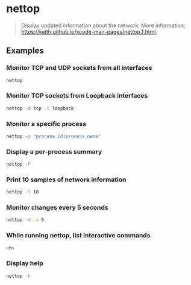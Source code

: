 # nettop

> Display updated information about the network. More information: <https://keith.github.io/xcode-man-pages/nettop.1.html>.

## Examples

### Monitor TCP and UDP sockets from all interfaces

```bash
nettop
```

### Monitor TCP sockets from Loopback interfaces

```bash
nettop -m tcp -t loopback
```

### Monitor a specific process

```bash
nettop -p "process_id|process_name"
```

### Display a per-process summary

```bash
nettop -P
```

### Print 10 samples of network information

```bash
nettop -l 10
```

### Monitor changes every 5 seconds

```bash
nettop -d -s 5
```

### While running nettop, list interactive commands

```bash
<h>
```

### Display help

```bash
nettop -h
```
